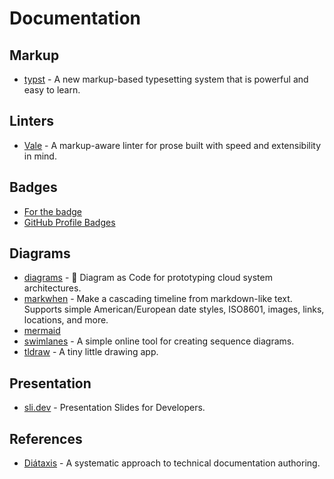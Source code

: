 # Documentation

## Markup
- [typst](https://github.com/typst/typst) - A new markup-based typesetting system that is powerful and easy to learn.

## Linters

- [Vale](https://github.com/errata-ai/vale) - A markup-aware linter for prose built with speed and extensibility in mind.

## Badges

- [For the badge](https://forthebadge.com/)
- [GitHub Profile Badges](https://home.aveek.io/GitHub-Profile-Badges/)

## Diagrams

- [diagrams](https://github.com/mingrammer/diagrams) - 🎨 Diagram as Code for prototyping cloud system architectures.
- [markwhen](https://github.com/mark-when/markwhen) - Make a cascading timeline from markdown-like text. Supports simple American/European date styles, ISO8601, images, links, locations, and more.
- [mermaid](https://mermaid.live/edit)
- [swimlanes](https://swimlanes.io) - A simple online tool for creating sequence diagrams.
- [tldraw](https://www.tldraw.com/) - A tiny little drawing app.

## Presentation

- [sli.dev](https://sli.dev) - Presentation Slides for Developers.

## References

- [Diátaxis](https://diataxis.fr/) - A systematic approach to technical documentation authoring.
